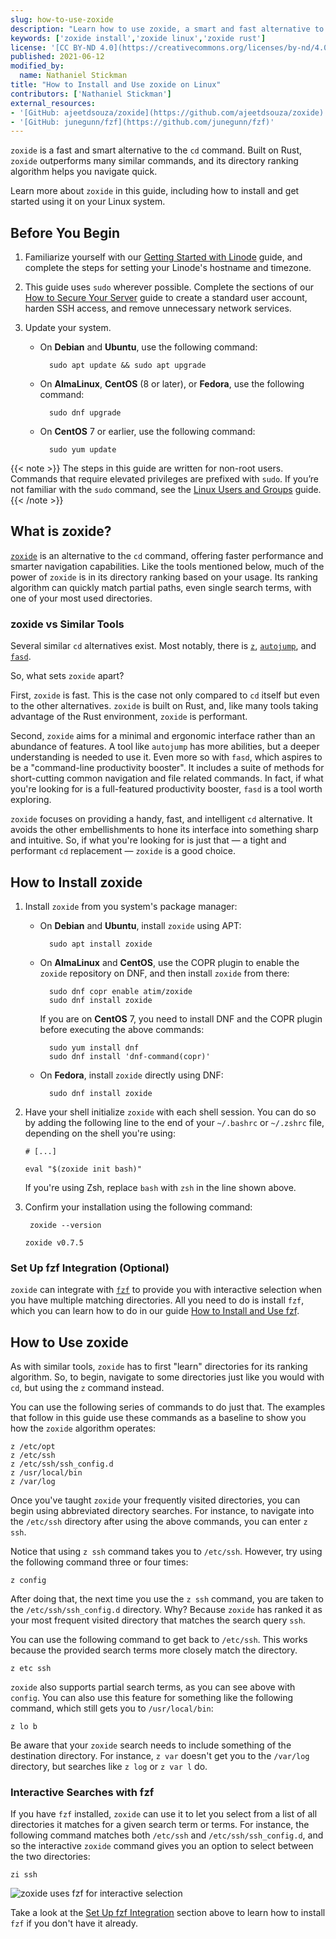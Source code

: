 ```yaml
---
slug: how-to-use-zoxide
description: "Learn how to use zoxide, a smart and fast alternative to cd. It ranks your most frequently used directories and matches them on minimal keywords for more efficient navigating."
keywords: ['zoxide install','zoxide linux','zoxide rust']
license: '[CC BY-ND 4.0](https://creativecommons.org/licenses/by-nd/4.0)'
published: 2021-06-12
modified_by:
  name: Nathaniel Stickman
title: "How to Install and Use zoxide on Linux"
contributors: ['Nathaniel Stickman']
external_resources:
- '[GitHub: ajeetdsouza/zoxide](https://github.com/ajeetdsouza/zoxide)'
- '[GitHub: junegunn/fzf](https://github.com/junegunn/fzf)'
---
```


`zoxide` is a fast and smart alternative to the `cd` command. Built on Rust, `zoxide` outperforms many similar commands, and its directory ranking algorithm helps you navigate quick.

Learn more about `zoxide` in this guide, including how to install and get started using it on your Linux system.

## Before You Begin

1. Familiarize yourself with our [Getting Started with Linode](/docs/products/platform/get-started/) guide, and complete the steps for setting your Linode's hostname and timezone.

1. This guide uses `sudo` wherever possible. Complete the sections of our [How to Secure Your Server](/docs/products/compute/compute-instances/guides/set-up-and-secure/) guide to create a standard user account, harden SSH access, and remove unnecessary network services.

1. Update your system.

    - On **Debian** and **Ubuntu**, use the following command:

            sudo apt update && sudo apt upgrade

    - On **AlmaLinux**, **CentOS** (8 or later), or **Fedora**, use the following command:

            sudo dnf upgrade

    - On **CentOS** 7 or earlier, use the following command:

            sudo yum update

{{< note >}}
The steps in this guide are written for non-root users. Commands that require elevated privileges are prefixed with `sudo`. If you’re not familiar with the `sudo` command, see the [Linux Users and Groups](/docs/guides/linux-users-and-groups/) guide.
{{< /note >}}

## What is zoxide?

[`zoxide`](https://github.com/ajeetdsouza/zoxide) is an alternative to the `cd` command, offering faster performance and smarter navigation capabilities. Like the tools mentioned below, much of the power of `zoxide` is in its directory ranking based on your usage. Its ranking algorithm can quickly match partial paths, even single search terms, with one of your most used directories.

### zoxide vs Similar Tools

Several similar `cd` alternatives exist. Most notably, there is [`z`](https://github.com/rupa/z), [`autojump`](https://github.com/wting/autojump), and [`fasd`](https://github.com/clvv/fasd).

So, what sets `zoxide` apart?

First, `zoxide` is fast. This is the case not only compared to `cd` itself but even to the other alternatives. `zoxide` is built on Rust, and, like many tools taking advantage of the Rust environment, `zoxide` is performant.

Second, `zoxide` aims for a minimal and ergonomic interface rather than an abundance of features. A tool like `autojump` has more abilities, but a deeper understanding is needed to use it. Even more so with `fasd`, which aspires to be a "command-line productivity booster". It includes a suite of methods for short-cutting common navigation and file related commands. In fact, if what you're looking for is a full-featured productivity booster, `fasd` is a tool worth exploring.

`zoxide` focuses on providing a handy, fast, and intelligent `cd` alternative. It avoids the other embellishments to hone its interface into something sharp and intuitive. So, if what you're looking for is just that — a tight and performant `cd` replacement — `zoxide` is a good choice.

## How to Install zoxide

1. Install `zoxide` from you system's package manager:

    - On **Debian** and **Ubuntu**, install `zoxide` using APT:

            sudo apt install zoxide

    - On **AlmaLinux** and **CentOS**, use the COPR plugin to enable the `zoxide` repository on DNF, and then install `zoxide` from there:

            sudo dnf copr enable atim/zoxide
            sudo dnf install zoxide

        If you are on **CentOS** 7, you need to install DNF and the COPR plugin before executing the above commands:

            sudo yum install dnf
            sudo dnf install 'dnf-command(copr)'

    - On **Fedora**, install `zoxide` directly using DNF:

            sudo dnf install zoxide

1. Have your shell initialize `zoxide` with each shell session. You can do so by adding the following line to the end of your `~/.bashrc` or `~/.zshrc` file, depending on the shell you're using:

    ```file {title="~/.bashrc" lang="bash"}
    # [...]

    eval "$(zoxide init bash)"
    ```

    If you're using Zsh, replace `bash` with `zsh` in the line shown above.

1. Confirm your installation using the following command:

        zoxide --version

    ```output
    zoxide v0.7.5
    ```

### Set Up fzf Integration (Optional)

`zoxide` can integrate with [`fzf`](https://github.com/junegunn/fzf) to provide you with interactive selection when you have multiple matching directories. All you need to do is install `fzf`, which you can learn how to do in our guide [How to Install and Use fzf](/docs/guides/how-to-use-fzf).

## How to Use zoxide

As with similar tools, `zoxide` has to first "learn" directories for its ranking algorithm. So, to begin, navigate to some directories just like you would with `cd`, but using the `z` command instead.

You can use the following series of commands to do just that. The examples that follow in this guide use these commands as a baseline to show you how the `zoxide` algorithm operates:

    z /etc/opt
    z /etc/ssh
    z /etc/ssh/ssh_config.d
    z /usr/local/bin
    z /var/log

Once you've taught `zoxide` your frequently visited directories, you can begin using abbreviated directory searches. For instance, to navigate into the `/etc/ssh` directory after using the above commands, you can enter `z ssh`.

Notice that using `z ssh` command takes you to `/etc/ssh`. However, try using the following command three or four times:

    z config

After doing that, the next time you use the `z ssh` command, you are taken to the `/etc/ssh/ssh_config.d` directory. Why? Because `zoxide` has ranked it as your most frequent visited directory that matches the search query `ssh`.

You can use the following command to get back to `/etc/ssh`. This works because the provided search terms more closely match the directory.

    z etc ssh

`zoxide` also supports partial search terms, as you can see above with `config`. You can also use this feature for something like the following command, which still gets you to `/usr/local/bin`:

    z lo b

Be aware that your `zoxide` search needs to include something of the destination directory. For instance, `z var` doesn't get you to the `/var/log` directory, but searches like `z log` or `z var l` do.

### Interactive Searches with fzf

If you have `fzf` installed, `zoxide` can use it to let you select from a list of all directories it matches for a given search term or terms. For instance, the following command matches both `/etc/ssh` and `/etc/ssh/ssh_config.d`, and so the interactive `zoxide` command gives you an option to select between the two directories:

    zi ssh

![zoxide uses fzf for interactive selection](zoxide-interactive-selection.png)

Take a look at the [Set Up fzf Integration](/docs/guides/how-to-use-zoxide/#set-up-fzf-integration-optional) section above to learn how to install `fzf` if you don't have it already.
